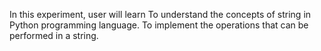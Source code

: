 In this experiment, user will learn To understand the concepts of string in Python programming language.
To implement the operations that can be performed in a string.

